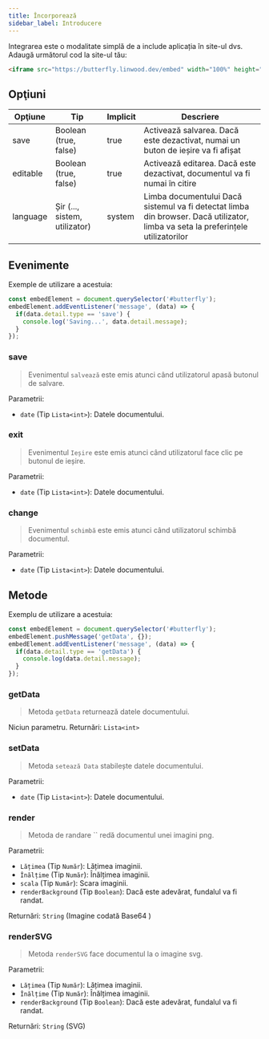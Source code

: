 ```yaml
---
title: Încorporează
sidebar_label: Introducere
---
```


Integrarea este o modalitate simplă de a include aplicația în site-ul dvs. Adaugă următorul cod la site-ul tău:

```html
<iframe src="https://butterfly.linwood.dev/embed" width="100%" height="500px" allowtransparency="true"></iframe>
```

## Opţiuni

| Opţiune  | Tip                           | Implicit | Descriere                                                                                                                        |
| -------- | ----------------------------- | -------- | -------------------------------------------------------------------------------------------------------------------------------- |
| save     | Boolean (true, false)         | true     | Activează salvarea. Dacă este dezactivat, numai un buton de ieșire va fi afișat                                                  |
| editable | Boolean (true, false)         | true     | Activează editarea. Dacă este dezactivat, documentul va fi numai în citire                                                       |
| language | Șir (..., sistem, utilizator) | system   | Limba documentului Dacă sistemul va fi detectat limba din browser. Dacă utilizator, limba va seta la preferințele utilizatorilor |

## Evenimente

Exemple de utilizare a acestuia:

```javascript
const embedElement = document.querySelector('#butterfly');
embedElement.addEventListener('message', (data) => {
  if(data.detail.type == 'save') {
    console.log('Saving...', data.detail.message);
  }
});
```

### save

> Evenimentul `salvează` este emis atunci când utilizatorul apasă butonul de salvare.

Parametrii:

* `date` (Tip `Lista<int>`): Datele documentului.

### exit

> Evenimentul `Ieșire` este emis atunci când utilizatorul face clic pe butonul de ieșire.

Parametrii:

* `date` (Tip `Lista<int>`): Datele documentului.

### change

> Evenimentul `schimbă` este emis atunci când utilizatorul schimbă documentul.

Parametrii:

* `date` (Tip `Lista<int>`): Datele documentului.

## Metode

Exemplu de utilizare a acestuia:

```javascript
const embedElement = document.querySelector('#butterfly');
embedElement.pushMessage('getData', {});
embedElement.addEventListener('message', (data) => {
  if(data.detail.type == 'getData') {
    console.log(data.detail.message);
  }
});
```

### getData

> Metoda `getData` returnează datele documentului.

Niciun parametru. Returnări: `Lista<int>`

### setData

> Metoda `setează Data` stabilește datele documentului.

Parametrii:

* `date` (Tip `Lista<int>`): Datele documentului.

### render

> Metoda de randare `` redă documentul unei imagini png.

Parametrii:

* `Lățimea` (Tip `Număr`): Lățimea imaginii.
* `Înălțime` (Tip `Număr`): Înălțimea imaginii.
* `scala` (Tip `Număr`): Scara imaginii.
* `renderBackground` (Tip `Boolean`): Dacă este adevărat, fundalul va fi randat.

Returnări: `String` (Imagine codată Base64 )

### renderSVG

> Metoda `renderSVG` face documentul la o imagine svg.

Parametrii:

* `Lățimea` (Tip `Număr`): Lățimea imaginii.
* `Înălțime` (Tip `Număr`): Înălțimea imaginii.
* `renderBackground` (Tip `Boolean`): Dacă este adevărat, fundalul va fi randat.

Returnări: `String` (SVG)
